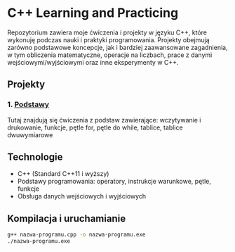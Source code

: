 # C++ Learning and Practicing

Repozytorium zawiera moje ćwiczenia i projekty w języku C++, które wykonuję podczas nauki i praktyki programowania. Projekty obejmują zarówno podstawowe koncepcje, jak i bardziej zaawansowane zagadnienia, w tym obliczenia matematyczne, operacje na liczbach, prace z danymi wejściowymi/wyjściowymi oraz inne eksperymenty w C++.

## Projekty

### 1. [Podstawy](https://github.com/RoxanaGrzywacz/c--learning-and-practicing/tree/main/podstawy)
Tutaj znajdują się ćwiczenia z podstaw zawierające: wczytywanie i drukowanie, funkcje, pętle for, pętle do while, tablice, tablice dwuwymiarowe

## Technologie
- C++ (Standard C++11 i wyższy)
- Podstawy programowania: operatory, instrukcje warunkowe, pętle, funkcje
- Obsługa danych wejściowych i wyjściowych

## Kompilacja i uruchamianie
```bash
g++ nazwa-programu.cpp -o nazwa-programu.exe
./nazwa-programu.exe
```